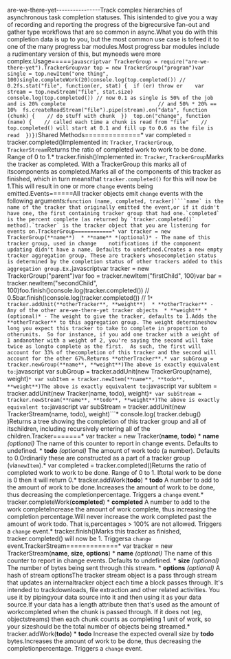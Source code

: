 are-we-there-yet----------------Track complex hierarchies of asynchronous task completion statuses.  This isintended to give you a way of recording and reporting the progress of the bigrecursive fan-out and gather type workflows that are so common in async.What you do with this completion data is up to you, but the most common use case is tofeed it to one of the many progress bar modules.Most progress bar modules include a rudimentary version of this, but myneeds were more complex.Usage=====```javascriptvar TrackerGroup = require("are-we-there-yet").TrackerGroupvar top = new TrackerGroup("program")var single = top.newItem("one thing", 100)single.completeWork(20)console.log(top.completed()) // 0.2fs.stat("file", function(er, stat) {  if (er) throw er    var stream = top.newStream("file", stat.size)  console.log(top.completed()) // now 0.1 as single is 50% of the job and is 20% complete                              // and 50% * 20% == 10%  fs.createReadStream("file").pipe(stream).on("data", function (chunk) {    // do stuff with chunk  })  top.on("change", function (name) {    // called each time a chunk is read from "file"    // top.completed() will start at 0.1 and fill up to 0.6 as the file is read  })})```Shared Methods==============* var completed = tracker.completed()Implemented in: `Tracker`, `TrackerGroup`, `TrackerStream`Returns the ratio of completed work to work to be done. Range of 0 to 1.* tracker.finish()Implemented in: `Tracker`, `TrackerGroup`Marks the tracker as completed. With a TrackerGroup this marks all of itscomponents as completed.Marks all of the components of this tracker as finished, which in turn meansthat `tracker.completed()` for this will now be 1.This will result in one or more `change` events being emitted.Events======All tracker objects emit `change` events with the following arguments:```function (name, completed, tracker)````name` is the name of the tracker that originally emitted the event,or if it didn't have one, the first containing tracker group that had one.`completed` is the percent complete (as returned by `tracker.completed()` method).`tracker` is the tracker object that you are listening for events on.TrackerGroup============* var tracker = new TrackerGroup(**name**)  * **name** *(optional)* - The name of this tracker group, used in change    notifications if the component updating didn't have a name. Defaults to undefined.Creates a new empty tracker aggregation group. These are trackers whosecompletion status is determined by the completion status of other trackers added to this aggregation group.Ex.```javascriptvar tracker = new TrackerGroup("parent")var foo = tracker.newItem("firstChild", 100)var bar = tracker.newItem("secondChild", 100)foo.finish()console.log(tracker.completed()) // 0.5bar.finish()console.log(tracker.completed()) // 1```* tracker.addUnit(**otherTracker**, **weight**)  * **otherTracker** - Any of the other are-we-there-yet tracker objects  * **weight** *(optional)* - The weight to give the tracker, defaults to 1.Adds the **otherTracker** to this aggregation group. The weight determineshow long you expect this tracker to take to complete in proportion to otherunits.  So for instance, if you add one tracker with a weight of 1 andanother with a weight of 2, you're saying the second will take twice as longto complete as the first.  As such, the first will account for 33% of thecompletion of this tracker and the second will account for the other 67%.Returns **otherTracker**.* var subGroup = tracker.newGroup(**name**, **weight**)The above is exactly equivalent to:```javascript  var subGroup = tracker.addUnit(new TrackerGroup(name), weight)```* var subItem = tracker.newItem(**name**, **todo**, **weight**)The above is exactly equivalent to:```javascript  var subItem = tracker.addUnit(new Tracker(name, todo), weight)```* var subStream = tracker.newStream(**name**, **todo**, **weight**)The above is exactly equivalent to:```javascript  var subStream = tracker.addUnit(new TrackerStream(name, todo), weight)```* console.log( tracker.debug() )Returns a tree showing the completion of this tracker group and all of itschildren, including recursively entering all of the children.Tracker=======* var tracker = new Tracker(**name**, **todo**)  * **name** *(optional)* The name of this counter to report in change    events.  Defaults to undefined.  * **todo** *(optional)* The amount of work todo (a number). Defaults to 0.Ordinarily these are constructed as a part of a tracker group (via`newItem`).* var completed = tracker.completed()Returns the ratio of completed work to work to be done. Range of 0 to 1. Iftotal work to be done is 0 then it will return 0.* tracker.addWork(**todo**)  * **todo** A number to add to the amount of work to be done.Increases the amount of work to be done, thus decreasing the completionpercentage.  Triggers a `change` event.* tracker.completeWork(**completed**)  * **completed** A number to add to the work completeIncrease the amount of work complete, thus increasing the completion percentage.Will never increase the work completed past the amount of work todo. That is,percentages > 100% are not allowed. Triggers a `change` event.* tracker.finish()Marks this tracker as finished, tracker.completed() will now be 1. Triggersa `change` event.TrackerStream=============* var tracker = new TrackerStream(**name**, **size**, **options**)  * **name** *(optional)* The name of this counter to report in change    events.  Defaults to undefined.  * **size** *(optional)* The number of bytes being sent through this stream.  * **options** *(optional)* A hash of stream optionsThe tracker stream object is a pass through stream that updates an internaltracker object each time a block passes through.  It's intended to trackdownloads, file extraction and other related activities. You use it by pipingyour data source into it and then using it as your data source.If your data has a length attribute then that's used as the amount of workcompleted when the chunk is passed through.  If it does not (eg, objectstreams) then each chunk counts as completing 1 unit of work, so your sizeshould be the total number of objects being streamed.* tracker.addWork(**todo**)  * **todo** Increase the expected overall size by **todo** bytes.Increases the amount of work to be done, thus decreasing the completionpercentage.  Triggers a `change` event.